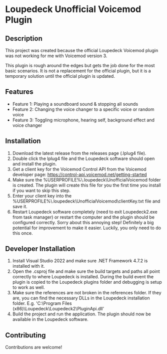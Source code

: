 # Loupedeck Unofficial Voicemod Plugin

## Description
This project was created because the official Loupedeck Voicemod plugin was not working for me with Voicemod version 3.

This plugin is rough around the edges but gets the job done for the most basic scenarios. It is not a replacement for the official plugin, but it is a temporary solution until the official plugin is updated.

## Features
- Feature 1: Playing a soundboard sound & stopping all sounds
- Feature 2: Changing the voice changer to a specific voice or random voice
- Feature 3: Toggling microphone, hearing self, background effect and voice changer

## Installation
1. Download the latest release from the releases page (.lplug4 file).
2. Double click the lplug4 file and the Loupedeck software should open and install the plugin.
3. Get a client key for the Voicemod Control API from the Voicemod developer page: https://control-api.voicemod.net/getting-started
4. Make sure the %USERPROFILE%\\.loupedeck\UnofficialVoicemod folder is created. The plugin will create this file for you the first time you install if you want to skip this step.
5. Enter your client key into the %USERPROFILE%\\.loupedeck\UnofficialVoicemod\clientKey.txt file and save it.
6. Restart Loupedeck software completely (need to exit Loupedeck2.exe from task manager) or restart the computer and the plugin should be configured correctly. Sorry about this annoying step! Definitely a big potential for improvement to make it easier. Luckily, you only need to do this once.

## Developer Installation
1. Install Visual Studio 2022 and make sure .NET Framework 4.7.2 is installed with it.
2. Open the .csproj file and make sure the build targets and paths all point correctly to where Loupedeck is installed. During the build event the plugin is copied to the Loupedeck plugins folder and debugging is setup to work as well.
3. Make sure the references are not broken in the references folder. If they are, you can find the necessary DLLs in the Loupedeck installation folder. E.g. 'C:\Program Files (x86)\Loupedeck\Loupedeck2\PluginApi.dll'
4. Build the project and run the application. The plugin should now be available in the Loupedeck software.

## Contributing
Contributions are welcome! 
